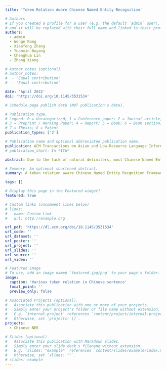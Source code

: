 ```yaml
---
title: 'Token Relation Aware Chinese Named Entity Recognition'

# Authors
# If you created a profile for a user (e.g. the default `admin` user), write the username (folder name) here
# and it will be replaced with their full name and linked to their profile.
authors:
  - admin
  - Wenge Rong
  - Xiaofeng Zhang
  - Yuanxin Ouyang
  - Chenghua Lin
  - Zhang Xiong

# Author notes (optional)
# author_notes:
#  - 'Equal contribution'
#  - 'Equal contribution'

date: 'April 2022'
doi: 'https://doi.org/10.1145/3531534'

# Schedule page publish date (NOT publication's date).

# Publication type.
# Legend: 0 = Uncategorized; 1 = Conference paper; 2 = Journal article;
# 3 = Preprint / Working Paper; 4 = Report; 5 = Book; 6 = Book section;
# 7 = Thesis; 8 = Patent
publication_types: ['2']

# Publication name and optional abbreviated publication name.
publication: ACM Transactions on Asian and Low-Resource Language Information Processing
# publication_short: In *ICW*

abstract: Due to the lack of natural delimiters, most Chinese Named Entity Recognition (NER) approaches are character-based and utilize an external lexicon to leverage the word-level information. Although they have achieved promising results, the latent words they introduced are still non-contextualized. In this paper, we investigate three relations, i.e, adjacent relation between characters, character co-occurrence relation between latent words, and dependency relation among tokens, to address this issue. Specifically, we first establish the local context for latent words and then propose a masked self-attention mechanism to incorporate such local contextual information. Besides, since introducing external knowledge such as lexicon and dependency relation inevitably brings in some noises, we propose a gated information controller to handle this problem. Extensive experimental results show that the proposed approach surpasses most similar methods on public datasets and demonstrates its promising potential.

# Summary. An optional shortened abstract.
summary: A token relation aware Chinese Named Entity Recgnition Framework.

tags: []

# Display this page in the Featured widget?
featured: true

# Custom links (uncomment lines below)
# links:
# - name: Custom Link
#   url: http://example.org

url_pdf: 'https://dl.acm.org/doi/10.1145/3531534'
url_code: ''
url_dataset: ''
url_poster: ''
url_project: ''
url_slides: ''
url_source: ''
url_video: ''

# Featured image
# To use, add an image named `featured.jpg/png` to your page's folder.
image:
  caption: 'Various token relation in Chinese sentence'
  focal_point: ''
  preview_only: false

# Associated Projects (optional).
#   Associate this publication with one or more of your projects.
#   Simply enter your project's folder or file name without extension.
#   E.g. `internal-project` references `content/project/internal-project/index.md`.
#   Otherwise, set `projects: []`.
projects:
  - Chinese NER

# Slides (optional).
#   Associate this publication with Markdown slides.
#   Simply enter your slide deck's filename without extension.
#   E.g. `slides: "example"` references `content/slides/example/index.md`.
#   Otherwise, set `slides: ""`.
# slides: example
---
```


